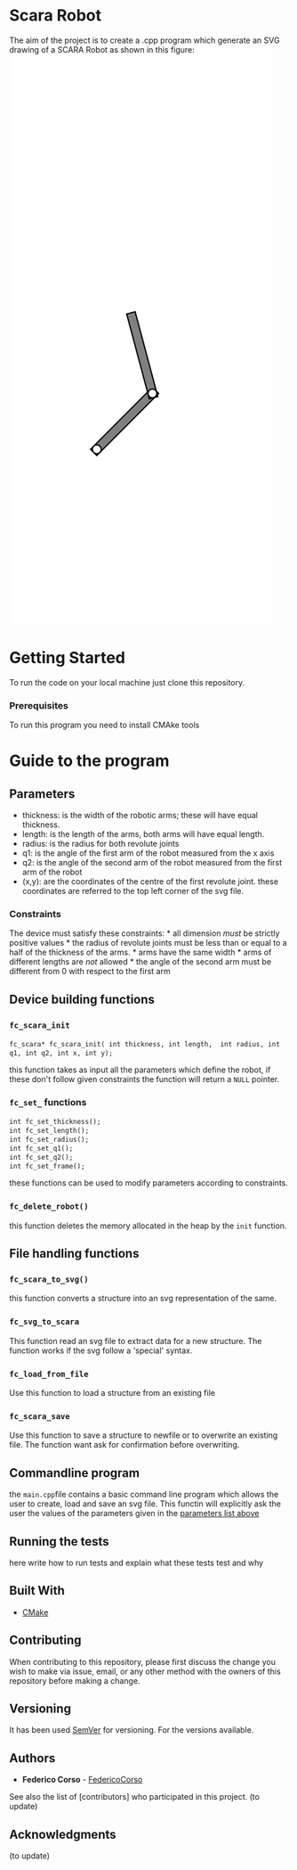 # Scara Robot
The aim of the project is to create a .cpp program which generate an SVG drawing of a SCARA Robot as shown in this figure:
![](build/scara.svg)

# Getting Started
To run the code on your local machine just clone this repository.

### Prerequisites

To run this program you need to install CMAke tools

# Guide to the program
## <a name="param"></a> Parameters
* thickness: is the width of the robotic arms; these will have equal thickness.
* length: is the length of the arms, both arms will have equal length.
* radius: is the radius for both revolute joints
* q1: is the angle of the first arm of the robot measured from the x axis
* q2: is the angle of the second arm of the robot measured from the first arm of the robot
* (x,y): are the coordinates of the centre of the first revolute joint. these coordinates are referred to the top left corner of the svg file.

### Constraints
The device must satisfy these constraints:
    *  all dimension *must* be  strictly positive values
    *  the radius of revolute joints must be less than or equal to a half of the thickness of the arms.
    *  arms have the same width
    *  arms of different lengths are *not* allowed
    *  the angle of the second arm must be different from 0 with respect to the first arm
## Device building functions 
### `fc_scara_init`

````
fc_scara* fc_scara_init( int thickness, int length,  int radius, int q1, int q2, int x, int y);
````
this function takes as input all the parameters which define the robot, if these don't follow given constraints the function will return a `NULL` pointer.

### `fc_set_` functions
````
int fc_set_thickness();
int fc_set_length();
int fc_set_radius();
int fc_set_q1();
int fc_set_q2();
int fc_set_frame();
````
these functions can be used to modify parameters according to constraints.

### `fc_delete_robot()`
this function deletes the memory allocated in the heap by the `init` function. 

## File handling functions
### `fc_scara_to_svg()`
this function converts a structure into an svg representation of the same.
### `fc_svg_to_scara`
This function read an svg file to extract data for a new structure.
The function works if the svg follow a 'special' syntax.

### `fc_load_from_file`
Use this function to load a structure from an existing file
### `fc_scara_save`
Use this function to save a structure to newfile or to overwrite an existing file.
The function want ask for confirmation before overwriting.
## Commandline program
the `main.cpp`file contains a basic command line program which allows the user to create, load and save an svg file.
This functin will explicitly ask the user the values of the parameters given in the [parameters list above](#param)

## Running the tests
here write how to run tests and explain what these tests test and why

## Built With

* [CMake](https://cmake.org) 

## Contributing
When contributing to this repository, please first discuss the change you wish to make via issue, email, or any other method with the owners of this repository before making a change.


## Versioning

It has been used [SemVer](http://semver.org/) for versioning. For the versions available.

## Authors

* **Federico Corso** - [FedericoCorso](https://github.com/FedericoCorso)

See also the list of [contributors] who participated in this project. (to update)


## Acknowledgments
(to update)



